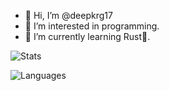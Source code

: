 - 👋 Hi, I’m @deepkrg17
- 👀 I’m interested in programming.
- 🌱 I’m currently learning Rust🦀.

![Stats](https://github-readme-stats.vercel.app/api?username=deepkrg17&show_icons=true&icon_color=00fd7f&theme=dark&title_color=00fd7f&hide=stars&text_color=00ffb1ec) 

![Languages](https://github-readme-stats.vercel.app/api/top-langs/?username=deepkrg17&title_color=00fd7f&text_color=00ffb1ec&theme=dark&hide=css,pug,shell)
<!---
- 💞️ I’m looking to collaborate on ...
- 📫 How to reach me ...

deepkrg17/deepkrg17 is a ✨ special ✨ repository because its `README.md` (this file) appears on your GitHub profile.
You can click the Preview link to take a look at your changes.
--->
